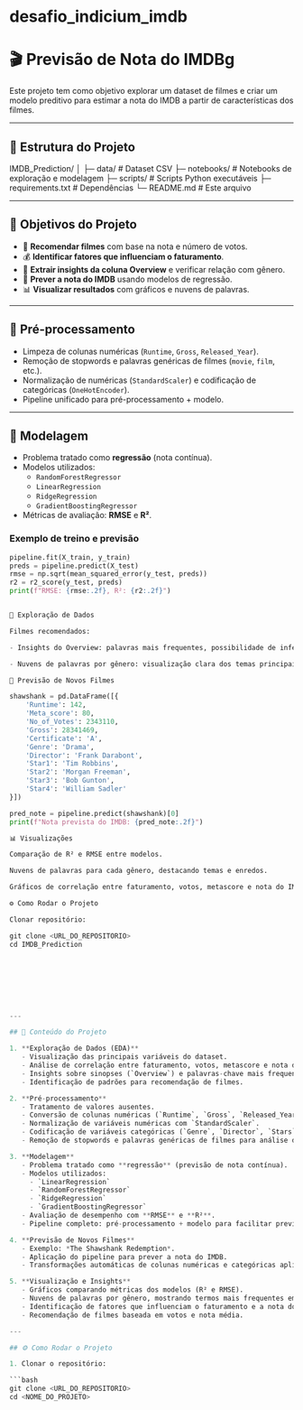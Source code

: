# desafio_indicium_imdb


# 🎬 Previsão de Nota do IMDBg

Este projeto tem como objetivo explorar um dataset de filmes e criar um modelo preditivo para estimar a nota do IMDB a partir de características dos filmes.

---

## 📂 Estrutura do Projeto

IMDB_Prediction/
│
├─ data/ # Dataset CSV
├─ notebooks/ # Notebooks de exploração e modelagem
├─ scripts/ # Scripts Python executáveis
├─ requirements.txt # Dependências
└─ README.md # Este arquivo


---

## 🔹 Objetivos do Projeto

- 🎯 **Recomendar filmes** com base na nota e número de votos.  
- 💰 **Identificar fatores que influenciam o faturamento**.  
- 📝 **Extrair insights da coluna Overview** e verificar relação com gênero.  
- 🤖 **Prever a nota do IMDB** usando modelos de regressão.  
- 📊 **Visualizar resultados** com gráficos e nuvens de palavras.

---

## 🧹 Pré-processamento

- Limpeza de colunas numéricas (`Runtime`, `Gross`, `Released_Year`).  
- Remoção de stopwords e palavras genéricas de filmes (`movie`, `film`, etc.).  
- Normalização de numéricas (`StandardScaler`) e codificação de categóricas (`OneHotEncoder`).  
- Pipeline unificado para pré-processamento + modelo.

---

## 🤖 Modelagem

- Problema tratado como **regressão** (nota contínua).  
- Modelos utilizados:
  - `RandomForestRegressor`
  - `LinearRegression`
  - `RidgeRegression`
  - `GradientBoostingRegressor`
- Métricas de avaliação: **RMSE** e **R²**.  

### Exemplo de treino e previsão

```python
pipeline.fit(X_train, y_train)
preds = pipeline.predict(X_test)
rmse = np.sqrt(mean_squared_error(y_test, preds))
r2 = r2_score(y_test, preds)
print(f"RMSE: {rmse:.2f}, R²: {r2:.2f}")


📝 Exploração de Dados

Filmes recomendados:

- Insights do Overview: palavras mais frequentes, possibilidade de inferir gênero.

- Nuvens de palavras por gênero: visualização clara dos temas principais de cada gênero.

🚀 Previsão de Novos Filmes

shawshank = pd.DataFrame([{
    'Runtime': 142,
    'Meta_score': 80,
    'No_of_Votes': 2343110,
    'Gross': 28341469,
    'Certificate': 'A',
    'Genre': 'Drama',
    'Director': 'Frank Darabont',
    'Star1': 'Tim Robbins',
    'Star2': 'Morgan Freeman',
    'Star3': 'Bob Gunton',
    'Star4': 'William Sadler'
}])

pred_note = pipeline.predict(shawshank)[0]
print(f"Nota prevista do IMDB: {pred_note:.2f}")

📊 Visualizações

Comparação de R² e RMSE entre modelos.

Nuvens de palavras para cada gênero, destacando temas e enredos.

Gráficos de correlação entre faturamento, votos, metascore e nota do IMDB.

⚙️ Como Rodar o Projeto

Clonar repositório:

git clone <URL_DO_REPOSITORIO>
cd IMDB_Prediction








---

## 📝 Conteúdo do Projeto

1. **Exploração de Dados (EDA)**
   - Visualização das principais variáveis do dataset.
   - Análise de correlação entre faturamento, votos, metascore e nota do IMDB.
   - Insights sobre sinopses (`Overview`) e palavras-chave mais frequentes por gênero.
   - Identificação de padrões para recomendação de filmes.

2. **Pré-processamento**
   - Tratamento de valores ausentes.
   - Conversão de colunas numéricas (`Runtime`, `Gross`, `Released_Year`) para tipo correto.
   - Normalização de variáveis numéricas com `StandardScaler`.
   - Codificação de variáveis categóricas (`Genre`, `Director`, `Stars`) com `OneHotEncoder`.
   - Remoção de stopwords e palavras genéricas de filmes para análise de Overview.

3. **Modelagem**
   - Problema tratado como **regressão** (previsão de nota contínua).
   - Modelos utilizados:
     - `LinearRegression`
     - `RandomForestRegressor`
     - `RidgeRegression`
     - `GradientBoostingRegressor`
   - Avaliação de desempenho com **RMSE** e **R²**.
   - Pipeline completo: pré-processamento + modelo para facilitar previsões de novos filmes.

4. **Previsão de Novos Filmes**
   - Exemplo: *The Shawshank Redemption*.
   - Aplicação do pipeline para prever a nota do IMDB.
   - Transformações automáticas de colunas numéricas e categóricas aplicadas pelo pipeline.

5. **Visualização e Insights**
   - Gráficos comparando métricas dos modelos (R² e RMSE).
   - Nuvens de palavras por gênero, mostrando termos mais frequentes em sinopses.
   - Identificação de fatores que influenciam o faturamento e a nota do IMDB.
   - Recomendação de filmes baseada em votos e nota média.

---

## ⚙️ Como Rodar o Projeto

1. Clonar o repositório:

```bash
git clone <URL_DO_REPOSITORIO>
cd <NOME_DO_PROJETO>
